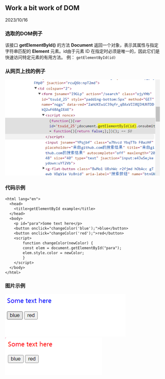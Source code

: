 ## Work a bit work of DOM
2023/10/16
### 选取的DOM例子
该接口 **getElementById()** 的方法 **Document** 返回一个对象，表示其属性与指定字符串匹配的 **Element** 元素。id由于元素 ID 在指定时必须是唯一的，因此它们是快速访问特定元素的有用方法。
例：
`getElementById(id)`
### 从网页上找的例子
![Alt text](img1.png)
### 代码示例
```
<html lang="en">
  <head>
    <title>getElementById example</title>
  </head>
  <body>
    <p id="para">Some text here</p>
    <button onclick="changeColor('blue');">blue</button>
    <button onclick="changeColor('red');">red</button>
    <script>
        function changeColor(newColor) {
        const elem = document.getElementById("para");
        elem.style.color = newColor;
        }
    </script>
  </body>
</html>
```
### 图片示例
![Alt text](img2.png)
![Alt text](img3.png)

